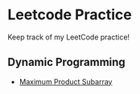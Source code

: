 # Leetcode Practice
Keep track of my LeetCode practice!

## Dynamic Programming
- [Maximum Product Subarray](maxSubarray.java)
